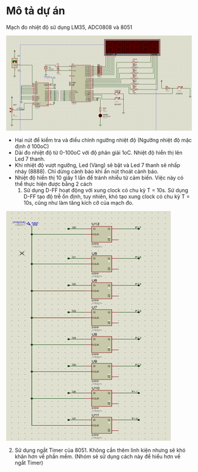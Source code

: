 # Mô tả dự án
Mạch đo nhiệt độ sử dụng LM35, ADC0808 và 8051

![plot](https://github.com/PhamVietThinh2803/Temperature-Measuring-Circuit/blob/main/M%E1%BA%A1ch%20m%C3%B4%20ph%E1%BB%8Fng.png)
+ Hai nút để kiểm tra và điều chỉnh ngưỡng nhiệt độ (Ngưỡng nhiệt độ mặc định ở 100oC)
+ Dải đo nhiệt độ từ 0-100oC với độ phân giải 1oC. Nhiệt độ hiển thị lên Led 7 thanh.
+ Khi nhiệt độ vượt ngưỡng, Led (Vàng) sẽ bật và Led 7 thanh sẽ nhấp nháy (8888). Chỉ dừng cảnh báo khi ấn nút thoát cảnh báo.
+ Nhiệt độ hiển thị 10 giây 1 lần để tránh nhiễu từ cảm biến. Việc này có thể thực hiện được bằng 2 cách 
  1. Sử dụng D-FF hoạt động với xung clock có chu kỳ T = 10s. Sử dụng D-FF tạo độ trễ ổn định, tuy nhiên, khó tạo xung clock có chu kỳ T = 10s, cũng như làm tăng kích cỡ của mạch đo.

![plot](https://github.com/PhamVietThinh2803/Temperature-Measuring-Circuit/blob/main/D-FF.png)

  2. Sử dụng ngắt Timer của 8051. Không cần thêm linh kiện nhưng sẽ khó khăn hơn về phần mềm. (Nhóm sẽ sử dụng cách này để hiểu hơn về ngắt Timer)
